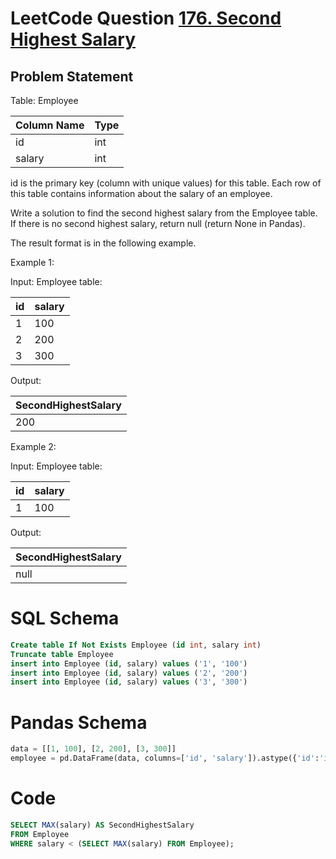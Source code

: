 # LeetCode Question [176. Second Highest Salary](https://leetcode.com/problems/second-highest-salary/description/)

## Problem Statement
Table: Employee

| Column Name | Type |
|-------------|------|
| id          | int  |
| salary      | int  |
id is the primary key (column with unique values) for this table.
Each row of this table contains information about the salary of an employee.
 

Write a solution to find the second highest salary from the Employee table. If there is no second highest salary, return null (return None in Pandas).

The result format is in the following example.

 

Example 1:

Input: 
Employee table:

| id | salary |
|----|--------|
| 1  | 100    |
| 2  | 200    |
| 3  | 300    |

Output: 

| SecondHighestSalary |
|---------------------|
| 200                 |
Example 2:

Input: 
Employee table:

| id | salary |
|----|--------|
| 1  | 100    |

Output: 

| SecondHighestSalary |
|---------------------|
| null                |

# SQL Schema 

```sql
Create table If Not Exists Employee (id int, salary int)
Truncate table Employee
insert into Employee (id, salary) values ('1', '100')
insert into Employee (id, salary) values ('2', '200')
insert into Employee (id, salary) values ('3', '300')
```

# Pandas Schema

```python
data = [[1, 100], [2, 200], [3, 300]]
employee = pd.DataFrame(data, columns=['id', 'salary']).astype({'id':'int64', 'salary':'int64'})
```


# Code
```sql
SELECT MAX(salary) AS SecondHighestSalary
FROM Employee
WHERE salary < (SELECT MAX(salary) FROM Employee);
```